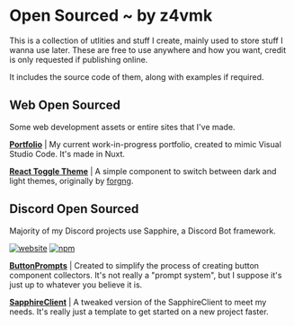 # Open Sourced ~ by z4vmk
This is a collection of utlities and stuff I create, mainly used to store stuff I wanna use later.
These are free to use anywhere and how you want, credit is only requested if publishing online.

It includes the source code of them, along with examples if required.

## Web Open Sourced
Some web development assets or entire sites that I've made.

[__**Portfolio**__](https://github.com/z4vmk/portfolio) |
My current work-in-progress portfolio, created to mimic Visual Studio Code. It's made in Nuxt.

[__**React Toggle Theme**__](https://github.com/z4vmk/react-toggle-theme) |
A simple component to switch between dark and light themes, originally by [forgng](https://github.com/forgng).

## Discord Open Sourced
Majority of my Discord projects use Sapphire, a Discord Bot framework.

[![website](https://cdn.jsdelivr.net/npm/@intergrav/devins-badges@3/assets/cozy/documentation/website_vector.svg)](https://sapphirejs.dev/)
[![npm](https://cdn.jsdelivr.net/npm/@intergrav/devins-badges@3/assets/cozy/available/npm_vector.svg)](https://www.npmjs.com/package/@sapphire/framework)

[__**ButtonPrompts**__](https://github.com/z4vmk/OpenSourced/tree/main/Discord/ButtonPrompt) |
Created to simplify the process of creating button component collectors. It's not really a "prompt system", but I suppose it's just up to whatever you believe it is.

[__**SapphireClient**__](https://github.com/z4vmk/OpenSourced/tree/main/Discord/SapphireClient) |
A tweaked version of the SapphireClient to meet my needs. It's really just a template to get started on a new project faster.
